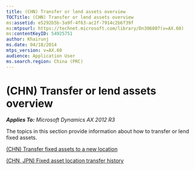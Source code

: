 ```yaml
---
title: (CHN) Transfer or lend assets overview
TOCTitle: (CHN) Transfer or lend assets overview
ms:assetid: e5292b5b-3a9f-4f63-ac2f-7914c2b6f39f
ms:mtpsurl: https://technet.microsoft.com/library/Dn306807(v=AX.60)
ms:contentKeyID: 54925751
author: Khairunj
ms.date: 04/18/2014
mtps_version: v=AX.60
audience: Application User
ms.search.region: China (PRC)
---
```


# (CHN) Transfer or lend assets overview 


_**Applies To:** Microsoft Dynamics AX 2012 R3_

The topics in this section provide information about how to transfer or lend fixed assets.

[(CHN) Transfer fixed assets to a new location](chn-transfer-fixed-assets-to-a-new-location.md)

[(CHN, JPN) Fixed asset location transfer history](chn-jpn-fixed-asset-location-transfer-history.md)

  


